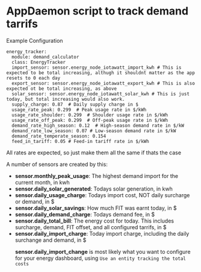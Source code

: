 # AppDaemon script to track demand tarrifs


Example Configuration
```
energy_tracker:
  module: demand_calculator
  class: EnergyTracker
  import_sensor: sensor.energy_node_iotawatt_import_kwh # This is expected to be total increasing, althugh it shouldnt matter as the app resets to 0 each day
  export_sensor: sensor.energy_node_iotawatt_export_kwh # This is also expected ot be total increasing, as above
  solar_sensor: sensor.energy_node_iotawatt_solar_kwh # This is just today, but total increasing would also work.
  supply_charge: 0.87  # Daily supply charge in $
  usage_rate_peak: 0.299  # Peak usage rate in $/kWh
  usage_rate_shoulder: 0.299  # Shoulder usage rate in $/kWh
  usage_rate_off_peak: 0.299  # Off-peak usage rate in $/kWh
  demand_rate_high_season: 0.12  # High-season demand rate in $/kW
  demand_rate_low_season: 0.07 # Low-season demand rate in $/kW
  demand_rate_temperate_season: 0.154
  feed_in_tariff: 0.05 # Feed-in tariff rate in $/kWh
```

All rates are expected, so just make them all the same if thats the case



A number of sensors are created by this:<br/>
<ul>
  <li><b>sensor.monthly_peak_usage</b>: The highest demand import for the current month, in kwh</li>
  <li><b>sensor.daily_solar_generated</b>: Todays solar generation, in kwh</li>
  <li><b>sensor.daily_usage_charge</b>: Todays import cost, NOT daily surcharge or demand, in $</li>
  <li><b>sensor.daily_solar_savings</b>: How much FIT was earnt today, in $</li>
  <li><b>sensor.daily_demand_charge</b>: Todays demand fee, in $</li>
  <li><b>sensor.daily_total_bill</b>: The energy cost for today. This includes surcharge, demand, FIT offset, and all configured tarrifs, in $</li>
  <li><b>sensor.daily_import_charge</b>: Today import charge, including the daily surchange and demand, in $</li>

<b>sensor.daily_import_change</b> is most likely what you want to configure for your energy dashboard, using `Use an entity tracking the total costs`
  
